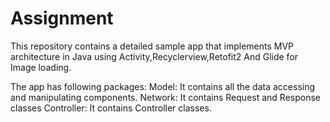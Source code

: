 # Assignment

This repository contains a detailed sample app that implements MVP architecture in Java using Activity,Recyclerview,Retofit2 And Glide for Image loading.

The app has following packages:
Model: It contains all the data accessing and manipulating components.
Network: It contains Request and Response classes
Controller: It contains Controller classes.





